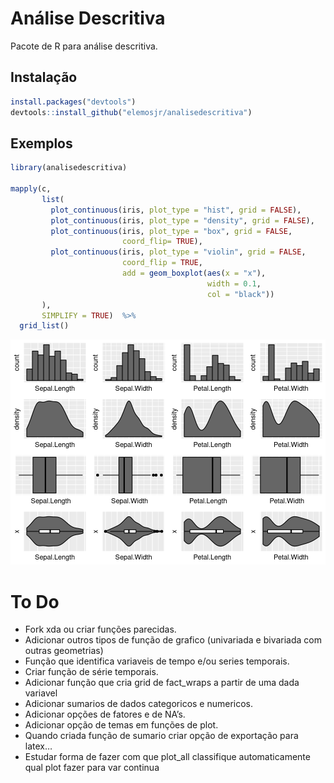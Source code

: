 
<!-- README.md foi gerado por README.Rmd -->

# Análise Descritiva

Pacote de R para análise descritiva.

## Instalação

``` r
install.packages("devtools")
devtools::install_github("elemosjr/analisedescritiva")
```

## Exemplos

``` r
library(analisedescritiva)

mapply(c, 
       list(
         plot_continuous(iris, plot_type = "hist", grid = FALSE),
         plot_continuous(iris, plot_type = "density", grid = FALSE),
         plot_continuous(iris, plot_type = "box", grid = FALSE, 
                         coord_flip= TRUE),
         plot_continuous(iris, plot_type = "violin", grid = FALSE, 
                         coord_flip = TRUE, 
                         add = geom_boxplot(aes(x = "x"),
                                            width = 0.1, 
                                            col = "black"))
       ),
       SIMPLIFY = TRUE)  %>%
  grid_list()
```

![](man/figures/README-example-1.png)<!-- -->

# To Do

  - Fork xda ou criar funções parecidas.
  - Adicionar outros tipos de função de grafico (univariada e bivariada
    com outras geometrias)
  - Função que identifica variaveis de tempo e/ou series temporais.
  - Criar função de série temporais.
  - Adicionar função que cria grid de fact\_wraps a partir de uma dada
    variavel
  - Adicionar sumarios de dados categoricos e numericos.
  - Adicionar opções de fatores e de NA’s.
  - Adicionar opção de temas em funções de plot.
  - Quando criada função de sumario criar opção de exportação para
    latex…
  - Estudar forma de fazer com que plot\_all classifique automaticamente
    qual plot fazer para var continua

